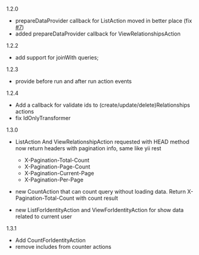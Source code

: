 1.2.0  
  - prepareDataProvider callback for ListAction moved in better place (fix [#7](https://github.com/Insolita/yii2-fractal/pull/8))
  - added prepareDataProvider callback for ViewRelationshipsAction
  
1.2.2 
  - add support for joinWith queries;
  
1.2.3
  - provide before run and after run action events
  
1.2.4
 - Add a callback for validate ids to (create/update/delete)Relationships actions
 - fix IdOnlyTransformer

1.3.0
 - ListAction And ViewRelationshipAction requested with HEAD method now return headers with pagination info, same 
   like yii rest 
    - X-Pagination-Total-Count
    - X-Pagination-Page-Count
    - X-Pagination-Current-Page
    - X-Pagination-Per-Page
   
 - new CountAction that can count query without loading data. Return X-Pagination-Total-Count with count result

 - new ListForIdentityAction and ViewForIdentityAction for show data related to current user

1.3.1
  - Add CountForIdentityAction
  - remove includes from counter actions